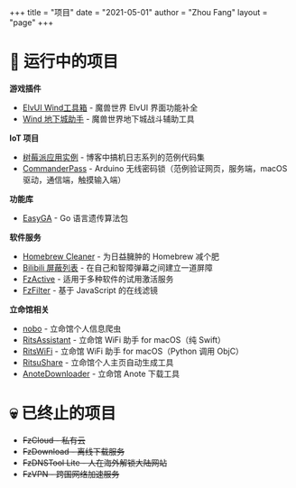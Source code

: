 +++
title = "项目"
date = "2021-05-01"
author = "Zhou Fang"
layout = "page"
+++

# 🚀 运行中的项目

**游戏插件**
* [ElvUI Wind工具箱](https://bbs.ngacn.cc/read.php?tid=12142815) - 魔兽世界 ElvUI 界面功能补全
* [Wind 地下城助手](https://www.curseforge.com/wow/addons/wind-dungeon-helper) - 魔兽世界地下城战斗辅助工具

**IoT 项目**
* [树莓派应用实例](https://github.com/fang2hou/raspberry-pi-examples) - 博客中搞机日志系列的范例代码集
* [CommanderPass](https://github.com/fang2hou/CommanderPass) - Arduino 无线密码锁（范例验证网页，服务端，macOS 驱动，通信端，触摸输入端）

**功能库**
* [EasyGA](https://github.com/fang2hou/EasyGA) - Go 语言遗传算法包

**软件服务**
* [Homebrew Cleaner](https://github.com/fang2hou/Homebrew-Cleaner) - 为日益臃肿的 Homebrew 减个肥
* [Bilibili 屏蔽列表](https://github.com/fang2hou/Bilibili-block-list) - 在自己和智障弹幕之间建立一道屏障
* [FzActive](fzactive/) - 适用于多种软件的试用激活服务
* [FzFilter](fzfilter/) - 基于 JavaScript 的在线滤镜

**立命馆相关**
* [nobo](https://github.com/fang2hou/nobo) - 立命馆个人信息爬虫
* [RitsAssistant](https://github.com/fang2hou/RitsAssistant) - 立命馆 WiFi 助手 for macOS（纯 Swift）
* [RitsWiFi](https://github.com/fang2hou/RitsWifi) - 立命馆 WiFi 助手 for macOS（Python 调用 ObjC）
* [RitsuShare](https://github.com/fang2hou/RitsuShare) - 立命馆个人主页自动生成工具
* [AnoteDownloader](https://github.com/fang2hou/AnoteDownloader) - 立命馆 Anote 下载工具

# 💀 已终止的项目
* ~~FzCloud - 私有云~~
* ~~FzDownload - 离线下载服务~~
* ~~FzDNSTool Lite - 人在海外解锁大陆网站~~
* ~~FzVPN - 跨国网络加速服务~~
